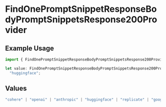 # FindOnePromptSnippetResponseBodyPromptSnippetsResponse200Provider

## Example Usage

```typescript
import { FindOnePromptSnippetResponseBodyPromptSnippetsResponse200Provider } from "@orq-ai/node/models/operations";

let value: FindOnePromptSnippetResponseBodyPromptSnippetsResponse200Provider =
  "huggingface";
```

## Values

```typescript
"cohere" | "openai" | "anthropic" | "huggingface" | "replicate" | "google" | "google-ai" | "azure" | "aws" | "anyscale" | "perplexity" | "groq" | "fal" | "leonardoai" | "nvidia"
```
